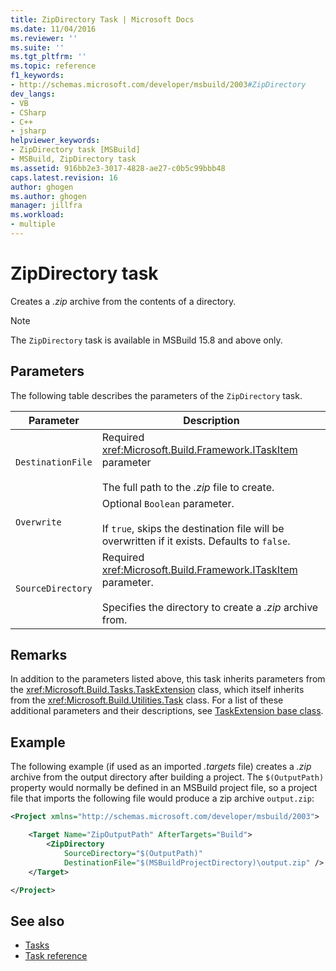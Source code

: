 ```yaml
---
title: ZipDirectory Task | Microsoft Docs
ms.date: 11/04/2016
ms.reviewer: ''
ms.suite: ''
ms.tgt_pltfrm: ''
ms.topic: reference
f1_keywords:
- http://schemas.microsoft.com/developer/msbuild/2003#ZipDirectory
dev_langs:
- VB
- CSharp
- C++
- jsharp
helpviewer_keywords:
- ZipDirectory task [MSBuild]
- MSBuild, ZipDirectory task
ms.assetid: 916bb2e3-3017-4828-ae27-c0b5c99bbb48
caps.latest.revision: 16
author: ghogen
ms.author: ghogen
manager: jillfra
ms.workload:
- multiple
---
```

# ZipDirectory task

Creates a *.zip* archive from the contents of a directory.

>[!NOTE]
>The `ZipDirectory` task is available in MSBuild 15.8 and above only.

## Parameters

 The following table describes the parameters of the `ZipDirectory` task.

|Parameter|Description|
|---------------|-----------------|
|`DestinationFile`|Required <xref:Microsoft.Build.Framework.ITaskItem> parameter<br /><br /> The full path to the *.zip* file to create.|
|`Overwrite`|Optional `Boolean` parameter.<br /><br /> If `true`, skips the destination file will be overwritten if it exists. Defaults to `false`.|
|`SourceDirectory`|Required <xref:Microsoft.Build.Framework.ITaskItem> parameter.<br /><br /> Specifies the directory to create a *.zip* archive from.|

## Remarks

 In addition to the parameters listed above, this task inherits parameters from the <xref:Microsoft.Build.Tasks.TaskExtension> class, which itself inherits from the <xref:Microsoft.Build.Utilities.Task> class. For a list of these additional parameters and their descriptions, see [TaskExtension base class](../msbuild/taskextension-base-class.md).

## Example

 The following example (if used as an imported *.targets* file) creates a *.zip* archive from the output directory after building a project. The `$(OutputPath)` property would normally be defined in an MSBuild project file, so a project file that imports the following file would produce a zip archive `output.zip`:

```xml
<Project xmlns="http://schemas.microsoft.com/developer/msbuild/2003">

    <Target Name="ZipOutputPath" AfterTargets="Build">
        <ZipDirectory
            SourceDirectory="$(OutputPath)"
            DestinationFile="$(MSBuildProjectDirectory)\output.zip" />
    </Target>

</Project>
```

## See also

- [Tasks](../msbuild/msbuild-tasks.md)
- [Task reference](../msbuild/msbuild-task-reference.md)

